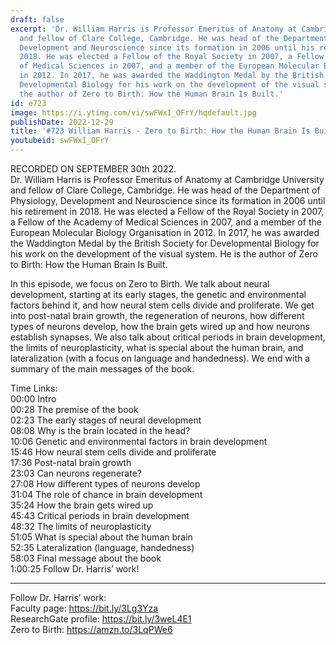 ```yaml
---
draft: false
excerpt: 'Dr. William Harris is Professor Emeritus of Anatomy at Cambridge University
  and fellow of Clare College, Cambridge. He was head of the Department of Physiology,
  Development and Neuroscience since its formation in 2006 until his retirement in
  2018. He was elected a Fellow of the Royal Society in 2007, a Fellow of the Academy
  of Medical Sciences in 2007, and a member of the European Molecular Biology Organisation
  in 2012. In 2017, he was awarded the Waddington Medal by the British Society for
  Developmental Biology for his work on the development of the visual system. He is
  the author of Zero to Birth: How the Human Brain Is Built.'
id: e723
image: https://i.ytimg.com/vi/swFWxI_OFrY/hqdefault.jpg
publishDate: 2022-12-29
title: '#723 William Harris - Zero to Birth: How the Human Brain Is Built'
youtubeid: swFWxI_OFrY
---
```

RECORDED ON SEPTEMBER 30th 2022.  
Dr. William Harris is Professor Emeritus of Anatomy at Cambridge University and fellow of Clare College, Cambridge. He was head of the Department of Physiology, Development and Neuroscience since its formation in 2006 until his retirement in 2018. He was elected a Fellow of the Royal Society in 2007, a Fellow of the Academy of Medical Sciences in 2007, and a member of the European Molecular Biology Organisation in 2012. In 2017, he was awarded the Waddington Medal by the British Society for Developmental Biology for his work on the development of the visual system. He is the author of Zero to Birth: How the Human Brain Is Built.

In this episode, we focus on Zero to Birth. We talk about neural development, starting at its early stages, the genetic and environmental factors behind it, and how neural stem cells divide and proliferate. We get into post-natal brain growth, the regeneration of neurons, how different types of neurons develop, how the brain gets wired up and how neurons establish synapses. We also talk about critical periods in brain development, the limits of neuroplasticity, what is special about the human brain, and lateralization (with a focus on language and handedness). We end with a summary of the main messages of the book.

Time Links:  
00:00 Intro  
00:28  The premise of the book  
02:23  The early stages of neural development  
08:08  Why is the brain located in the head?  
10:06  Genetic and environmental factors in brain development  
15:46  How neural stem cells divide and proliferate  
17:36  Post-natal brain growth  
23:03  Can neurons regenerate?  
27:08  How different types of neurons develop  
31:04  The role of chance in brain development  
35:24  How the brain gets wired up  
45:43  Critical periods in brain development  
48:32  The limits of neuroplasticity  
51:05  What is special about the human brain  
52:35  Lateralization (language, handedness)  
58:03  Final message about the book  
1:00:25  Follow Dr. Harris’ work!

---

Follow Dr. Harris’ work:  
Faculty page: https://bit.ly/3Lg3Yza  
ResearchGate profile: https://bit.ly/3weL4E1  
Zero to Birth: https://amzn.to/3LqPWe6
